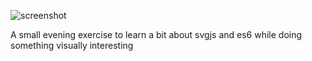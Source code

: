 ![screenshot](https://raw.githubusercontent.com/helloworlder/svgjs-steering-behaviour-spike/master/screenshot.jpg)

A small evening exercise to learn a bit about svgjs and es6 while doing something visually interesting
